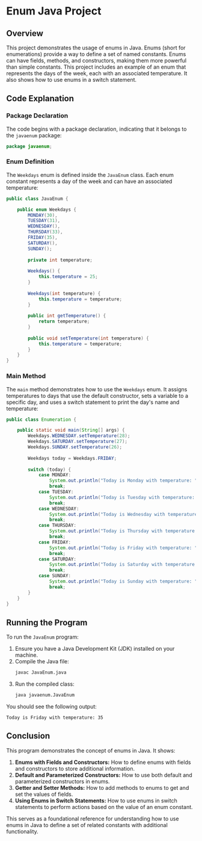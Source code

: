 # Enum Java Project

## Overview

This project demonstrates the usage of enums in Java. Enums (short for enumerations) provide a way to define a set of named constants. Enums can have fields, methods, and constructors, making them more powerful than simple constants. This project includes an example of an enum that represents the days of the week, each with an associated temperature. It also shows how to use enums in a switch statement.

## Code Explanation

### Package Declaration

The code begins with a package declaration, indicating that it belongs to the `javaenum` package:
```java
package javaenum;
```

### Enum Definition

The `Weekdays` enum is defined inside the `JavaEnum` class. Each enum constant represents a day of the week and can have an associated temperature:
```java
public class JavaEnum {

    public enum Weekdays {
        MONDAY(30),
        TUESDAY(31),
        WEDNESDAY(),
        THURSDAY(33),
        FRIDAY(35),
        SATURDAY(),
        SUNDAY();
        
        private int temperature;
        
        Weekdays() {
            this.temperature = 25;
        }
        
        Weekdays(int temperature) {
            this.temperature = temperature;
        }
        
        public int getTemperature() {
            return temperature;
        }
        
        public void setTemperature(int temperature) {
            this.temperature = temperature;
        }
    }
}
```

### Main Method

The `main` method demonstrates how to use the `Weekdays` enum. It assigns temperatures to days that use the default constructor, sets a variable to a specific day, and uses a switch statement to print the day's name and temperature:
```java
public class Enumeration {

    public static void main(String[] args) {
        Weekdays.WEDNESDAY.setTemperature(28);
        Weekdays.SATURDAY.setTemperature(27);
        Weekdays.SUNDAY.setTemperature(26);
        
        Weekdays today = Weekdays.FRIDAY;
        
        switch (today) {
            case MONDAY:
                System.out.println("Today is Monday with temperature: " + today.getTemperature());
                break;
            case TUESDAY:
                System.out.println("Today is Tuesday with temperature: " + today.getTemperature());
                break;
            case WEDNESDAY:
                System.out.println("Today is Wednesday with temperature: " + today.getTemperature());
                break;
            case THURSDAY:
                System.out.println("Today is Thursday with temperature: " + today.getTemperature());
                break;
            case FRIDAY:
                System.out.println("Today is Friday with temperature: " + today.getTemperature());
                break;
            case SATURDAY:
                System.out.println("Today is Saturday with temperature: " + today.getTemperature());
                break;
            case SUNDAY:
                System.out.println("Today is Sunday with temperature: " + today.getTemperature());
                break;
        }
    }
}
```

## Running the Program

To run the `JavaEnum` program:

1. Ensure you have a Java Development Kit (JDK) installed on your machine.
2. Compile the Java file:
   ```sh
   javac JavaEnum.java
   ```
3. Run the compiled class:
   ```sh
   java javaenum.JavaEnum
   ```

You should see the following output:
```
Today is Friday with temperature: 35
```

## Conclusion

This program demonstrates the concept of enums in Java. It shows:

1. **Enums with Fields and Constructors:** How to define enums with fields and constructors to store additional information.
2. **Default and Parameterized Constructors:** How to use both default and parameterized constructors in enums.
3. **Getter and Setter Methods:** How to add methods to enums to get and set the values of fields.
4. **Using Enums in Switch Statements:** How to use enums in switch statements to perform actions based on the value of an enum constant.

This serves as a foundational reference for understanding how to use enums in Java to define a set of related constants with additional functionality.